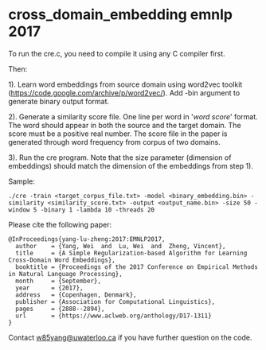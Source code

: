 # cross_domain_embedding emnlp 2017

To run the cre.c, you need to compile it using any C compiler first.

Then:

1). Learn word embeddings from source domain using word2vec toolkit (https://code.google.com/archive/p/word2vec/). Add -bin argument to generate binary output format.

2). Generate a similarity score file. One line per word in '$word$ $score$' format. The word should appear in both the source and the target domain. The score must be a positive real number. The score file in the paper is generated through word frequency from corpus of two domains.

3). Run the cre program. Note that the size parameter (dimension of embeddings) should match the dimension of the embeddings from step 1).

Sample:

```
./cre -train <target_corpus_file.txt> -model <binary_embedding.bin> -similarity <similarity_score.txt> -output <output_name.bin> -size 50 -window 5 -binary 1 -lambda 10 -threads 20
```


Please cite the following paper:

```
@InProceedings{yang-lu-zheng:2017:EMNLP2017,
  author    = {Yang, Wei  and  Lu, Wei  and  Zheng, Vincent},
  title     = {A Simple Regularization-based Algorithm for Learning Cross-Domain Word Embeddings},
  booktitle = {Proceedings of the 2017 Conference on Empirical Methods in Natural Language Processing},
  month     = {September},
  year      = {2017},
  address   = {Copenhagen, Denmark},
  publisher = {Association for Computational Linguistics},
  pages     = {2888--2894},
  url       = {https://www.aclweb.org/anthology/D17-1311}
}
```

Contact w85yang@uwaterloo.ca if you have further question on the code.

